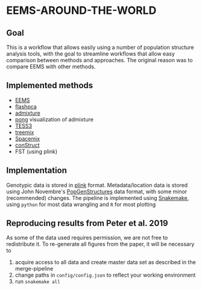 # EEMS-AROUND-THE-WORLD

## Goal
This is a workflow that allows easily using a number of population
structure analysis tools, with the goal to streamline workflows that 
allow easy comparison between methods and approaches. The original reason
was to compare EEMS with other methods.



## Implemented methods
- [EEMS](http://github.com/dipetkov/eems)
- [flashpca](https://github.com/gabraham/flashpca)
- [admixture](https://www.genetics.ucla.edu/software/admixture/)
- [pong](https://pypi.python.org/pypi/pong) visualization of admixture
- [TESS3](https://github.com/cayek/TESS3/)
- [treemix](https://bitbucket.org/nygcresearch/treemix/wiki/Home)
- [Spacemix](https://github.com/gbradburd/SpaceMix)
- [conStruct](https://github.com/gbradburd/conStruct)
- FST (using plink)


## Implementation
Genotypic data is stored in [plink](https://www.cog-genomics.org/plink2) format.
Metadata/location data is stored using John Novembre's
[PopGenStructures](https://docs.google.com/document/d/1wPlI1hLr19JIdM2EzYKlPnzzbR6L2ZOgOGkC6kbhHE4/edit)
data format, with some minor (recommended) changes.
The pipeline is implemented using [Snakemake](https://bitbucket.org/snakemake),
using `python` for most data wrangling and `R` for most plotting


## Reproducing results from Peter et al. 2019
As some of the data used requires permission, we are not free to redistribute it. To
re-generate all figures from the paper, it will be necessary to 
1. acquire access to all data and create master data set as described in the
   merge-pipeline
2. change paths in `config/config.json` to reflect your working environment
3. run `snakemake all`
